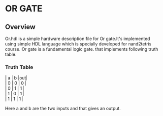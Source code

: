 #  OR GATE
## Overview
Or.hdl is a simple hardware description file for Or gate.It's implemented using simple HDL language which is specially developed for nand2tetris course. Or gate is a fundamental logic gate. that implements following truth table.

### Truth Table

| a | b |out|   
| 0 | 0 | 0 |   
| 0 | 1 | 1 |   
| 1 | 0 | 1 |   
| 1 | 1 | 1 |   

Here a and b are the two inputs and that gives an output.